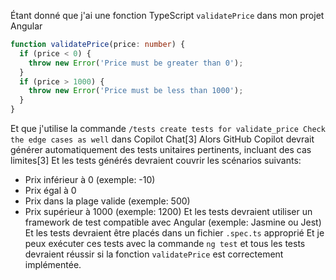Étant donné que j'ai une fonction TypeScript `validatePrice` dans mon projet Angular
```typescript
function validatePrice(price: number) {
  if (price < 0) {
    throw new Error('Price must be greater than 0');
  }
  if (price > 1000) {
    throw new Error('Price must be less than 1000');
  }
}
```
Et que j'utilise la commande `/tests create tests for validate_price Check the edge cases as well` dans Copilot Chat[3]
Alors GitHub Copilot devrait générer automatiquement des tests unitaires pertinents, incluant des cas limites[3]
Et les tests générés devraient couvrir les scénarios suivants:
  * Prix inférieur à 0 (exemple: -10)
  * Prix égal à 0
  * Prix dans la plage valide (exemple: 500)
  * Prix supérieur à 1000 (exemple: 1200)
Et les tests devraient utiliser un framework de test compatible avec Angular (exemple: Jasmine ou Jest)
Et les tests devraient être placés dans un fichier `.spec.ts` approprié
Et je peux exécuter ces tests avec la commande `ng test` et tous les tests devraient réussir si la fonction `validatePrice` est correctement implémentée.
